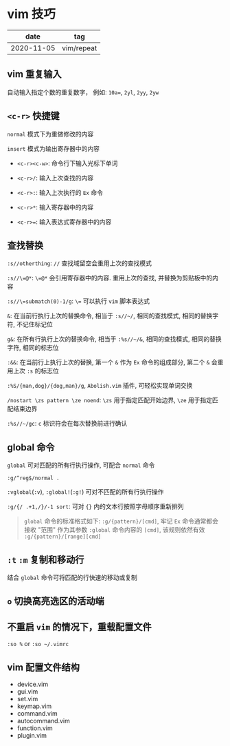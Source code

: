 # vim 技巧

|    date    |    tag     |
|    ---     |    ---     |
| 2020-11-05 | vim/repeat |

## vim 重复输入

自动输入指定个数的重复数字， 例如: `10a=`, `2yl`, `2yy`, `2yw`

## `<c-r>` 快捷键

`normal` 模式下为重做修改的内容

`insert` 模式为输出寄存器中的内容

- `<c-r><c-w>`: 命令行下输入光标下单词

- `<c-r>/`: 输入上次查找的内容

- `<c-r>:`: 输入上次执行的 `Ex` 命令

- `<c-r>*`: 输入寄存器中的内容

- `<c-r>=`: 输入表达式寄存器中的内容

## 查找替换

`:s//otherthing`: `//` 查找域留空会重用上次的查找模式

`:s//\=@*`: `\=@*` 会引用寄存器中的内容. 重用上次的查找, 并替换为剪贴板中的内容

`:s//\=submatch(0)-1/g`: `\=` 可以执行 `vim` 脚本表达式

`&`: 在当前行执行上次的替换命令, 相当于 `:s//~/`, 相同的查找模式, 相同的替换字符, 不记住标记位

`g&`: 在所有行执行上次的替换命令, 相当于 `:%s//~/&`, 相同的查找模式, 相同的替换字符, 相同的标志位

`:&&`: 在当前行上执行上次的替换, 第一个 `&` 作为 `Ex` 命令的组成部分, 第二个 `&` 会重用上次 `:s` 的标志位

`:%S/{man,dog}/{dog,man}/g`, `Abolish.vim` 插件, 可轻松实现单词交换

`/nostart \zs pattern \ze noend`: `\zs` 用于指定匹配开始边界, `\ze` 用于指定匹配结束边界

`:%s//~/gc`: `c` 标识符会在每次替换前进行确认

## global 命令

`global` 可对匹配的所有行执行操作, 可配合 `normal` 命令

`:g/^reg$/normal .`

`:vglobal`(`:v`), `:global!`(`:g!`) 可对不匹配的所有行执行操作

`:g/{/ .+1,/}/-1 sort`: 可对 `{}` 内的文本行按照字母顺序重新排列

> `global` 命令的标准格式如下:
> `:g/{pattern}/[cmd]`, 牢记 `Ex` 命令通常都会接收 "范围" 作为其参数
> `:global` 命令内容的 `[cmd]`, 该规则依然有效
> `:g/{pattern}/[range][cmd]`

## `:t` `:m` 复制和移动行

结合 `global` 命令可将匹配的行快速的移动或复制

## `o` 切换高亮选区的活动端

## 不重启 `vim` 的情况下，重载配置文件

`:so %` or `:so ~/.vimrc`

## vim 配置文件结构

- device.vim
- gui.vim
- set.vim
- keymap.vim
- command.vim
- autocommand.vim
- function.vim
- plugin.vim
